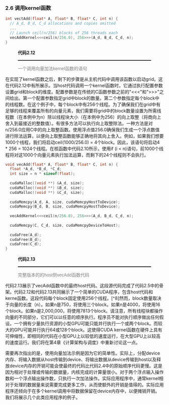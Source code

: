 ### 2.6 调用kernel函数

```c
int vectAdd(float* A, float* B, float* C, int n) {
  // A_d, B_d, C_d allocations and copies omitted
  ...
  // Launch ceil(n/256) blocks of 256 threads each
  vecAddKernel<<<ceil(n/256.0), 256>>>(A_d, B_d, C_d, n); 
}
```

<figure>
    <style>
     hr {
         border: none;
         height: 2px;
         background-color: black;
         margin: 5px auto;
     }
	</style>
    <figcaption>
        <p class="no-indent" style="font-weight: bold;">
        代码2.12
        </p>
       	<hr style="border: none; height: 2px; background-color: black; margin: 5px auto;">
        <p class="no-indent" style="font-family: 'Arial', 'Helvetica', sans-serif;color: #808080">
            一个调用向量加法kernel函数的语句
        </p>
    </figcaption>
</figure>

在实现了kernel函数之后，剩下的步骤是从主机代码中调用该函数以启动grid。这在代码2.12中有所展示。当host代码调用一个kernel函数时，它通过执行配置参数设置grid和block的维度。配置参数是在传统的C函数参数之前的"<<<"和">>>"之间给出。第一个配置参数指定grid中block的数量。第二个参数指定每个block中的线程数。在这个例子中，每个block中有256个线程。为了确保我们在grid中有足够的线程来覆盖所有的向量元素，我们需要将grid中的block数量设置为所需线程数（在本例中为n）除以线程块大小（在本例中为256）的向上取整（将商向上舍入到最接近的整数值）。有很多方法可以执行向上取整除法。一种方法是对n/256.0应用C中的向上取整函数。使用浮点值256.0确保我们生成一个浮点数值进行除法运算，以便向上取整函数能够正确地将其向上舍入。例如，如果我们想要1000个线程，我们将启动ceil(1000/256.0) = 4个block。因此，该语句将启动4 * 256 = 1024个线程。在核函数中代码2.10所示，使用if (i < n)语句，前1000个线程将对这1000个向量元素执行加法运算，而剩下的24个线程则不会执行。

```c
void vecAdd(float* A, float* B, float* C, int n) {
  float *A_d, *B_d, *C_d;
  int size = n * sizeof(float);
  
  cudaMalloc((void **) &A_d, size);
  cudaMalloc((void **) &B_d, size);
  cudaMalloc((void **) &C_d, size);
  
  cudaMemcpy(A_d, A, size, cudaMemcpyHostToDevice);
  cudaMemcpy(B_d, B, size, cudaMemcpyHostToDevice);
  
  vecAddKernel<<<ceil(n/256.0), 256>>>(A_d, B_d, C_d, n);
  
  cudaMemcpy(C, C_d, size, cudaMemcpyDeviceToHost);
  
  cudaFree(A_d);
  cudaFree(B_d);
  cudaFree(C_d);
}
```

<figure>
    <style>
     hr {
         border: none;
         height: 2px;
         background-color: black;
         margin: 5px auto;
     }
	</style>
    <figcaption>
        <p class="no-indent" style="font-weight: bold;">
        代码2.13
        </p>
       	<hr style="border: none; height: 2px; background-color: black; margin: 5px auto;">
        <p class="no-indent" style="font-family: 'Arial', 'Helvetica', sans-serif;color: #808080">
            完整版本的的host侧vecAdd函数代码
        </p>
    </figcaption>
</figure>
代码2.13展示了vecAdd函数中的最终host代码。这段源代码完成了代码2.5中的骨架。代码2.12和代码2.13共同展示了一个简单的CUDA程序，包含host代码和kerne函数。这段代码每个block固定使用256个线程。[^8]然而，block数量取决于向量的长度（n）。如果n是750，将使用三个block。如果n是4000，将使用16个block。如果n是2,000,000，将使用7813个block。请注意，所有线程块都操作向量的不同部分，它们可以以任意的顺序执行。程序员不能对执行顺序做出任何假设。一个拥有少量执行资源的小型GPU可能只能并行执行一个或两个block。而较大的GPU可能并行执行64或128个block。这使得CUDA kernel函数在硬件上具有可伸缩性，即相同的代码在小型GPU上以较低的速度运行，在大型GPU上以较高的速度运行。我们将在第4章《计算架构与调度》中重新讨论这一点。

需要再次指出的是，使用向量加法示例是因为它的简单性。实际上，分配device内存、将输入数据从host传输到device、将输出数据从device传输到host以及释放device内存的开销可能会使最终的代码比代码2.4中的原始顺序代码更慢。这是因为相对于处理或传输的数据量，内核完成的计算量很小。对于两个浮点输入操作数和一个浮点输出操作数，只执行一次加法操作。实际应用程序中，通常kernel相对于处理的数据量来说需要完成更多工作，从而使额外的开销是值得的。实际应用程序还倾向于在多个kernel调用中将数据保留在device内存中，以便摊销开销。我们将展示几个此类应用程序的例子。



[^8]: 虽然在这个例子中我们使用了任意的块大小256，但块大小应由许多因素决定，这些因素将在后面介绍。
